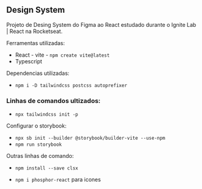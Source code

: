 ## Design System

Projeto de Desing System do Figma ao React estudado durante o Ignite Lab | React na Rocketseat.

Ferramentas utilizadas:

- React - vite - `npm create vite@latest`
- Typescript

Dependencias utilizadas:

- `npm i -D tailwindcss postcss autoprefixer`

### Linhas de comandos ultizados:

- `npx tailwindcss init -p`

Configurar o storybook:

- `npx sb init --builder @storybook/builder-vite --use-npm`
- `npm run storybook`

Outras linhas de comando:

- `npm install --save clsx`

- `npm i phosphor-react` para icones
